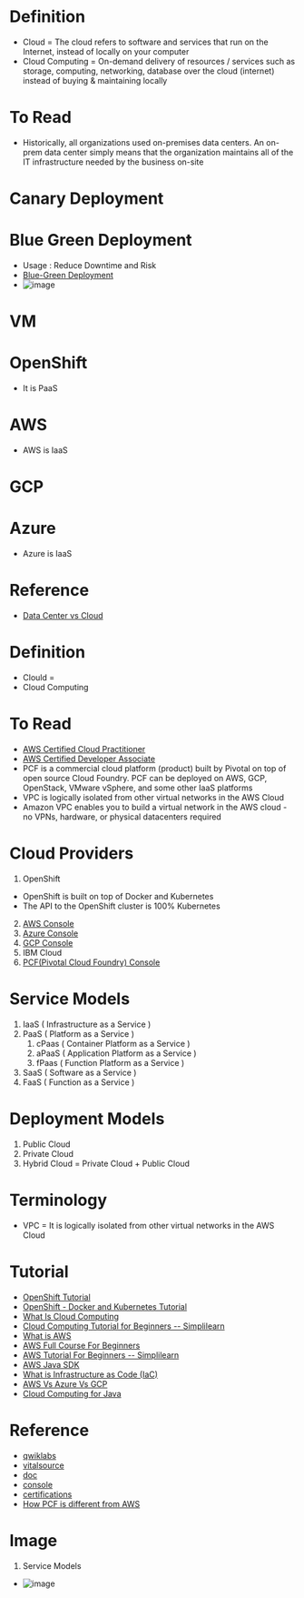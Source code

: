 # Definition
* Cloud = The cloud refers to software and services that run on the Internet, instead of locally on your computer
* Cloud Computing = On-demand delivery of resources / services such as storage, computing, networking, database over the cloud (internet) instead of buying & maintaining locally

# To Read
* Historically, all organizations used on-premises data centers. An on-prem data center simply means that the organization maintains all of the IT infrastructure needed by the business on-site

# Canary Deployment 

# Blue Green Deployment
* Usage : Reduce Downtime and Risk
* [Blue-Green Deployment](https://docs.cloudfoundry.org/devguide/deploy-apps/blue-green.html)
* ![image](https://user-images.githubusercontent.com/7721150/157652152-f7df5e07-41c6-4b41-8584-edc4d95f696c.png)

# VM
# OpenShift
* It is PaaS
# AWS
* AWS is IaaS
# GCP
# Azure
* Azure is IaaS

# Reference
* [Data Center vs Cloud](https://www.checkpoint.com/cyber-hub/cyber-security/what-is-data-center/data-center-vs-cloud/)

# Definition
* Clould = 
* Cloud Computing 

# To Read
* [AWS Certified Cloud Practitioner](https://www.youtube.com/watch?v=_wz9giU1050)
* [AWS Certified Developer Associate](https://www.youtube.com/watch?v=WYPG6Sdx1os)
* PCF is a commercial cloud platform (product) built by Pivotal on top of open source Cloud Foundry. PCF can be deployed on AWS, GCP, OpenStack, VMware vSphere, and some other IaaS platforms
* VPC is logically isolated from other virtual networks in the AWS Cloud
* Amazon VPC enables you to build a virtual network in the AWS cloud - no VPNs, hardware, or physical datacenters required

# Cloud Providers
1. OpenShift 
* OpenShift is built on top of Docker and Kubernetes
* The API to the OpenShift  cluster is 100% Kubernetes
2. [AWS Console](https://aws.amazon.com/console/)
3. [Azure Console](https://portal.azure.com/)
4. [GCP Console](https://console.cloud.google.com/)
5. IBM Cloud
6. [PCF(Pivotal Cloud Foundry) Console](https://console.run.pivotal.io/)

# Service Models
1. IaaS (  Infrastructure as a Service ) 
2. PaaS ( Platform as a Service )
      1. cPaas ( Container Platform as a Service ) 
      2. aPaaS ( Application Platform as a Service ) 
      3. fPaas ( Function Platform as a Service )
4. SaaS ( Software as a Service )
5. FaaS ( Function as a Service )


# Deployment Models
1. Public Cloud
2. Private Cloud
3. Hybrid Cloud = Private Cloud + Public Cloud

# Terminology
* VPC = It is logically isolated from other virtual networks in the AWS Cloud

# Tutorial
* [OpenShift Tutorial](https://www.javatpoint.com/what-is-openshift)
* [OpenShift - Docker and Kubernetes Tutorial](https://www.tutorialspoint.com/openshift/openshift_docker_and_kubernetes.htm)
* [What Is Cloud Computing](https://www.youtube.com/watch?v=M988_fsOSWo)
* [Cloud Computing Tutorial for Beginners -- Simplilearn](https://www.youtube.com/watch?v=RWgW-CgdIk0)
* [What is AWS](https://www.youtube.com/watch?v=3XFODda6YXo)
* [AWS Full Course For Beginners](https://www.youtube.com/watch?v=k1RI5locZE4&t=1099s)
* [AWS Tutorial For Beginners -- Simplilearn](https://www.youtube.com/watch?v=uQdzcIf_KII)
* [AWS Java SDK](https://mvnrepository.com/artifact/com.amazonaws)
* [What is Infrastructure as Code (IaC)](https://www.youtube.com/watch?v=Tkv49sTvKZY)
* [AWS Vs Azure Vs GCP](https://www.youtube.com/watch?v=nrqmYvjHHJg)
* [Cloud Computing for Java](https://mvnrepository.com/open-source/cloud-computing-integration)

# Reference
* [qwiklabs](https://aws.qwiklabs.com/)
* [vitalsource](https://online.vitalsource.com/#/)
* [doc](https://docs.aws.amazon.com/)
* [console](https://us-east-2.console.aws.amazon.com/console/home?region=us-east-2)
* [certifications](https://mindmajix.com/aws-certification-path#types-of-aws-certification)
* [How PCF  is different from AWS ](https://stackoverflow.com/questions/49151053/how-pcf-pivotal-cloud-foundry-is-different-from-aws-amazon-web-services)

# Image
1. Service Models
* ![image](https://user-images.githubusercontent.com/7721150/147550487-81d36fb5-48db-4046-b74e-25c73e3da979.png)


